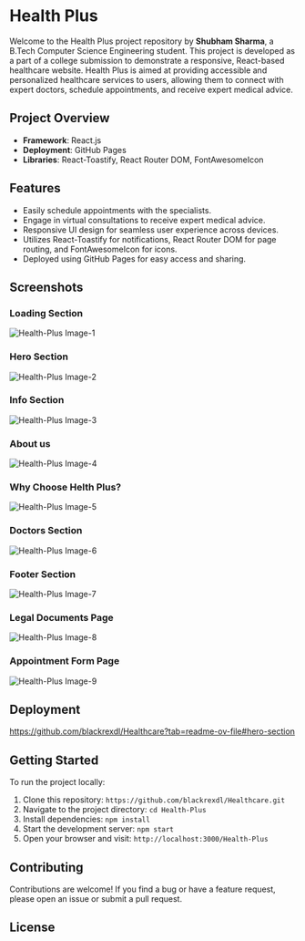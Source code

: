 # Health Plus

Welcome to the Health Plus project repository by **Shubham Sharma**, a B.Tech Computer Science Engineering student. This project is developed as a part of a college submission to demonstrate a responsive, React-based healthcare website. Health Plus is aimed at providing accessible and personalized healthcare services to users, allowing them to connect with expert doctors, schedule appointments, and receive expert medical advice.

## Project Overview

- **Framework**: React.js
- **Deployment**: GitHub Pages
- **Libraries**: React-Toastify, React Router DOM, FontAwesomeIcon

## Features

- Easily schedule appointments with the specialists.
- Engage in virtual consultations to receive expert medical advice.
- Responsive UI design for seamless user experience across devices.
- Utilizes React-Toastify for notifications, React Router DOM for page routing, and FontAwesomeIcon for icons.
- Deployed using GitHub Pages for easy access and sharing.

## Screenshots

### Loading Section

![Health-Plus Image-1](https://cvws.icloud-content.com/B/AbVA8cBFDT4FqYpcLyf3vFwkZh2lAQl2t5WwfWAF9DCP3K_XbZfgU5gG/img-1_optimized.jpeg?o=ArfK8UfsMds-Xi1VnRGexTQ_snOU83Qb9OX61m-v6jwi&v=1&x=3&a=CAogWoOL9Q2m5pY4GcpOLTqWcZDJ5vjUQ0_Mdyjh0ksJBSMSbxC6t97m-jIYupS66PoyIgEAUgQkZh2lWgTgU5gGaicqNuwXqO1gCDlbyBG0ITaDuBOe7ixT5U-WsAUtC1l2zqPmDceVdBtyJ6YsXuhes0-Wyu19G4g5zhz-jThXf7T4OvkuiLBKOjUrOJ8TuNUdkA&e=1750955100&fl=&r=300fd28e-8e83-4462-ab6d-9ee7e8f83d58-1&k=TGFo5BawLYEUZRyF6em7yA&ckc=com.apple.clouddocs&ckz=com.apple.CloudDocs&p=172&s=CJeW67p5Z_Pb14CL9BCIm03I5TU&cd=i)

### Hero Section

![Health-Plus Image-2](https://cvws.icloud-content.com/B/AY8UZEexe2gycuChYvcy7DaSaFUbASAP8dvK-KXMKnd4Pqki_IOTEGoc/img-3_optimized_1000.png?o=ArCb6czgl1upPbSHCC3GIHjhscykcU6IoZ1o3hubr0dX&v=1&x=3&a=CAoglfmUBOSjyE6hl7PD-XQf0TuOazSbEZujSOl3AMKALwESbxCU7N_m-jIYlMm76PoyIgEAUgSSaFUbWgSTEGocaidrC83wmthMQXB4qkmzkUQoOGLmyAzusH3bxAP5eGJ6kHOVq3Ub_jZyJw2K9JjuxjXP3UemrlzcXmvB9Golosk-MFRRhJmXL1KtxkVTFb8Jag&e=1750955123&fl=&r=d27b6e74-3382-4dc1-a77c-0fb1366225f6-1&k=_IB-1wBRQCBS7hNjNnYfpw&ckc=com.apple.clouddocs&ckz=com.apple.CloudDocs&p=172&s=5soFI1VpoUL5WXdQgl3ukvRw164&cd=i)

### Info Section

![Health-Plus Image-3](https://cvws.icloud-content.com/B/AVQ8tHV9MZhl3cXjNoezdQI8BzYlARxb7-ZKCoMjRcF_EGbKXe94HCud/img-2_optimized.png?o=AllPAzQFPUrubTPvsbFBOAEQjlFoiuB-UKG6MeQ5RXFK&v=1&x=3&a=CAog1kGaeiuHqMPEhGHEM_kH6MvMWjkIqE06o9A9ih1c_RcSbxCa3-Hm-jIYmry96PoyIgEAUgQ8BzYlWgR4HCudaidJhHGT41ub1GVKFfANOcJgFDMXDOSfFpIcdAzcRQckyIlEq26iQs9yJ9leYHzyGctaagAnuHo-pHrN41fu52MaeVNGU1jcd7NrqvXgsaCpRA&e=1750955154&fl=&r=370c34f7-a6bc-4fa4-9107-9975a4aea379-1&k=CqfSq-vq81OWN-cf36eiRQ&ckc=com.apple.clouddocs&ckz=com.apple.CloudDocs&p=172&s=uvizhKFyGvHU2IrrpuFEk7qMc-A&cd=i)

### About us

![Health-Plus Image-4](https://cvws.icloud-content.com/B/AVQy2UHjpzAsYU-wDJJF2X0sPIVOAQcCVxGQ-x12XRDKXaOWTqOPGVoL/img-5_optimized_1000.png?o=AmLagCLk_znlga3Oy7wqheL36neaUpkxYfiZCCKCR75n&v=1&x=3&a=CAogRepv47EzQ40vmQNIvlFK4_ecL23vos9t1NTTKy1MJiISbxCVu-Pm-jIYlZi_6PoyIgEAUgQsPIVOWgSPGVoLaif83HZ8EYGDg35dqT-fNRjMk9OwrNS9VXmDCUBE6NIbppk17WQQKnNyJ_gahaGzqScDU39zoxyfT0NRETKOwmEv1mIL5xzMdqmgOdn836V3VQ&e=1750955183&fl=&r=d24b703a-a32c-49c6-8cf6-79c8f473494e-1&k=Y2uJLWvhILcB2jYdzSp9Nw&ckc=com.apple.clouddocs&ckz=com.apple.CloudDocs&p=172&s=GvftTqieZPJiTmAS6KDPaatKWFk&cd=i)

### Why Choose Helth Plus? 

![Health-Plus Image-5](https://cvws.icloud-content.com/B/AXjWm3UGnT3CvDmy7_JGwagiv2zqAeuU6KkrIGXWR5K6YNcabe1ZooO_/img-6_optimized_1000.png?o=ArTIpT8U9jdwtqcckj64ZsNyd6dIh7sQ2MtzDflgH5R5&v=1&x=3&a=CAog79bzmjKLGCItAQJtGqUymLy1YhdhJxGX1pVLRnQduvMSbxC-xOTm-jIYvqHA6PoyIgEAUgQiv2zqWgRZooO_aifv0ztCEiT6YivvEMe3RRKk_YFaXwKizxXEQGsAxA50uEvkM0XNr4dyJ1mwtNPZZLXDd6f2PF4ehwTXP8ec0BITZmz0A2lNYGTfz2c4ZmoCdg&e=1750955200&fl=&r=5ba131e3-82a1-4616-b751-254dd65aa7fe-1&k=GytKbaMpLGXngVuslWABOQ&ckc=com.apple.clouddocs&ckz=com.apple.CloudDocs&p=172&s=2gOn8e9TWtv3RKyYzHij9GJKgFo&cd=i)

### Doctors Section

![Health-Plus Image-6](https://cvws.icloud-content.com/B/AZECj6f1PP40IKLUIrR6AIJPEAg3ARjcfDjoOIWIB3qcyWwSFvNwG9wN/img-4_optimized_1000.png?o=AnKY_qu83u8IdwbfUOGkNNajl7kXpR9yusQSuafJ-dvr&v=1&x=3&a=CAogsxeXIjJnSFZeNFR1qYVyoruOw0o9vvXHGy97tKORLO8SbxCX1-Xm-jIYl7TB6PoyIgEAUgRPEAg3WgRwG9wNaieeYyZzijbV3p8pL0Gt2a7l4EWMVe-r9mNYBaVM4qstSVmfEyVb_upyJ3w_ihHfquE-Lu7YJDb_B-poSst6CDrVF1lGQZ3rxxLXJ3MOtgGWdA&e=1750955219&fl=&r=5b97dda9-2327-4f52-baff-bd2d4cb59710-1&k=KXZGDoXkVzZGjlgHyOyK-w&ckc=com.apple.clouddocs&ckz=com.apple.CloudDocs&p=172&s=WqCbSLTD6y2gdgFnFWI_nE6Tkf4&cd=i)

### Footer Section

![Health-Plus Image-7](https://cvws.icloud-content.com/B/AY3_P6wRa1iHevzpwkThgFTva17aAfbpdG2U2AdBgRwpSqOHW8sil5nE/img-9_optimized.png?o=AvXvAGf4TD8D_sQz3s5jrmfJHBbDfmpOGC6_N3FYZU6O&v=1&x=3&a=CAogp7lQIMzJherNPzgs5E4BLM2jBALh6cb1oYNdRzmeZ38SbxDk6-bm-jIY5MjC6PoyIgEAUgTva17aWgQil5nEaido4-QVjp3yFZ8DNAimplQ93WC5O1HCDJjZF9-3fK75LnUAsXK-R-dyJ0WHkRbr3weBBTvxzrxU7O74FbwxoANi0n64J3E09st2f86WJlO-zg&e=1750955238&fl=&r=02f230e6-0409-41db-9388-c2a3d0f09389-1&k=4uy14OqluepnrfGnLLWTDQ&ckc=com.apple.clouddocs&ckz=com.apple.CloudDocs&p=172&s=p9unhd1H87MJ6G0yiXow1oGmT_M&cd=i)

### Legal Documents Page

![Health-Plus Image-8](https://cvws.icloud-content.com/B/AVEBKaUSNZ6np19BJBvR09ok78W2AUlYTTdsMRdpxLcSRdO0_GXHnUlu/img-7_optimized_1000.png?o=AjOnGGyxkofLsYjRsQScZ-cN8BmPk8X96XbP73OUIND1&v=1&x=3&a=CAogn0ZT_f3n346ao2fzUNRLeTLMZJOn7kyuEIpNnL2WKVoSbxCHiOnm-jIYh-XE6PoyIgEAUgQk78W2WgTHnUluaid3_dvOOJ851GQrySdCYKhl4X-vsnthDDwDqaFDz1ZrNyws9PM85kZyJ8kBmutoTBfi02hPZ4v0iRphZQlPZx3L0MvxvVUsNiOJAfMzi3Fyrw&e=1750955274&fl=&r=00b17065-7c15-45a6-a838-287db626ca86-1&k=Es2UyoYMuSUyONjqWfupRA&ckc=com.apple.clouddocs&ckz=com.apple.CloudDocs&p=172&s=bjxv2NlqJ1O7oEUbF-0Qeny-ueA&cd=i)

### Appointment Form Page

![Health-Plus Image-9](https://cvws.icloud-content.com/B/ASQ4G7oN4izBALaF-n6gHGOBw4YIAeoQSdDEvcddm1nIQZHo5dPLBg2f/img-8_optimized_1000.png?o=Amvae4V_B6IscfQbApyKyevXu4sgRHT9EFgsIkQjBWTI&v=1&x=3&a=CAog01MWRF9ZwXNKTa-7-YTFQVzEzQ0o_RQsdKfTrVhZFiESbxDUjerm-jIY1OrF6PoyIgEAUgSBw4YIWgTLBg2faifdTSjmN1Ck0w6wYbPJN8fUT8YLmHuCuYJrDnzRUvtXbNzIcRwDMTJyJ9ya69MfYujFTf1fAQrCtmrMJUOJxdkSx9K9DqjIk5Uj4nhBs1CThQ&e=1750955291&fl=&r=828687a8-1ab1-42fa-9132-cf32a1755579-1&k=xVyFEYslMU6sY1XP4qf2Xw&ckc=com.apple.clouddocs&ckz=com.apple.CloudDocs&p=172&s=FMY-A0zD7_BwnYbgfEoe_Ts5zTg&cd=i)

## Deployment

https://github.com/blackrexdl/Healthcare?tab=readme-ov-file#hero-section

## Getting Started

To run the project locally:

1. Clone this repository: `https://github.com/blackrexdl/Healthcare.git`
2. Navigate to the project directory: `cd Health-Plus`
3. Install dependencies: `npm install`
4. Start the development server: `npm start`
5. Open your browser and visit: `http://localhost:3000/Health-Plus`

## Contributing

Contributions are welcome! If you find a bug or have a feature request, please open an issue or submit a pull request.

## License

#
